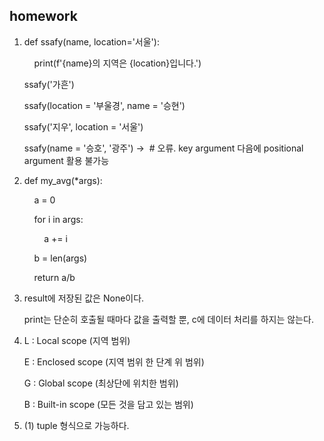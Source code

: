 ## homework

1. def ssafy(name, location='서울'):
   
       print(f'{name}의 지역은 {location}입니다.')
   
   ssafy('가흔')
   
   ssafy(location = '부울경', name = '승현')
   
   ssafy('지우', location = '서울')
   
   ssafy(name = '승호', '광주') ->  # 오류. key argument 다음에 positional argument 활용 불가능

2. def my_avg(*args):
   
       a = 0
   
       for i in args:
   
           a += i
   
       b = len(args)
   
       return a/b

3. result에 저장된 값은 None이다.
   
   print는 단순히 호출될 때마다 값을 출력할 뿐, c에 데이터 처리를 하지는 않는다. 

4. L : Local scope (지역 범위)
   
   E : Enclosed scope (지역 범위 한 단계 위 범위)
   
   G : Global scope (최상단에 위치한 범위)
   
   B : Built-in scope (모든 것을 담고 있는 범위)

5. (1) tuple 형식으로 가능하다.
